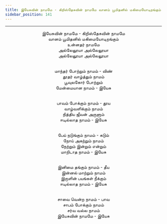 ```yaml
---
title: இயேசுவின் நாமமே - கிறிஸ்தேசுவின் நாமமே வானம் பூமிதனில் மகிமையோடிறங்கும்
sidebar_position: 141
---
```


---
<center>
இயேசுவின் நாமமே - கிறிஸ்தேசுவின் நாமமே<br/>
வானம் பூமிதனில் மகிமையோடிறங்கும்<br/>
உன்னதர் நாமமே<br/>
அல்லேலூயா அல்லேலூயா<br/>
அல்லேலூயா அல்லேலூயா<br/><br/>

மாந்தர் போற்றும் நாமம் - விண்<br/>
தூதர் வாழ்த்தும் நாமம்<br/>
பூவுலகோர் போற்றும்<br/>
மேன்மையான நாமம்        - இயேசு<br/><br/>

பாவம் போக்கும் நாமம் - தூய<br/>
வாழ்வளிக்கும் நாமம்<br/>
நித்திய ஜீவன் அருளும்<br/>
ஈடில்லாத நாமம்            - இயேசு<br/><br/>

பேய் நடுங்கும் நாமம் - கடும்<br/>
நோய் அகற்றும் நாமம்<br/>
நேற்றும் இன்றும் என்றும்<br/>
மாறிடாத நாமம்            - இயேசு<br/><br/>

இனிமை தங்கும் நாமம் - தீய<br/>
இன்னல் மாற்றும் நாமம்<br/>
இருளின் பயங்கள் நீக்கும்<br/>
ஈடில்லாத நாமம்            - இயேசு<br/><br/>

சாவை வென்ற நாமம் - பாவ<br/>
சாபம் போக்கும் நாமம்<br/>
சர்வ வல்ல நாமம்<br/>
இயேசுவின் நாமமே        - இயேசு
</center>